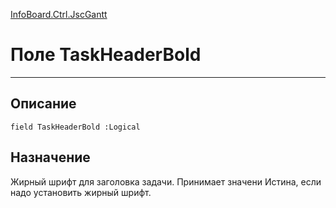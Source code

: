 ﻿---
Link: InfoBoard.Ctrl.JscGantt.@TaskHeaderBold
---

<!---  Навигация
[Имя проекта](#) :
-->
[InfoBoard.Ctrl.JscGantt](Default)

# Поле TaskHeaderBold
---

## Описание

    field TaskHeaderBold :Logical

<!--
## Аргументы{#Args}

### Аргумент1

Описание аргумента 1
-->

## Назначение

Жирный шрифт для заголовка задачи. Принимает значени Истина, если надо установить жирный шрифт.

<!--
## Пример

    TaskHeaderBold...
-->

